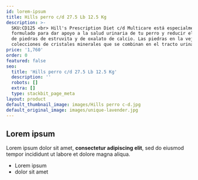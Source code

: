 ```yaml
---
id: lorem-ipsum
title: Hills perro c/d 27.5 Lb 12.5 Kg
description: >-
  SKU:CD125 <br> Hill's Prescription Diet c/d Multicare está especialmente
  formulado para dar apoyo a la salud urinaria de tu perro y reducir el riesgo
  de piedras de estruvita y de oxalato de calcio. Las piedras en la vejiga son
  colecciones de cristales minerales que se combinan en el tracto urinario.
price: '1,760'
order: 0
featured: false
seo:
  title: 'Hills perro c/d 27.5 Lb 12.5 Kg'
  description: ''
  robots: []
  extra: []
  type: stackbit_page_meta
layout: product
default_thumbnail_image: images/Hills perro c-d.jpg
default_original_image: images/unique-lavender.jpg
---
```

## Lorem ipsum

Lorem ipsum dolor sit amet, **consectetur adipiscing elit**, sed do eiusmod tempor incididunt ut labore et dolore magna aliqua.

- Lorem ipsum
- dolor sit amet